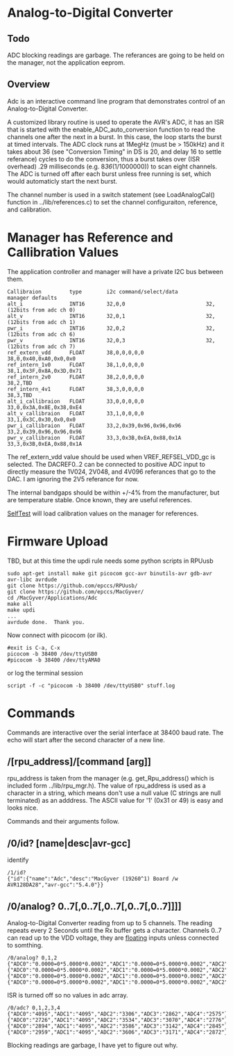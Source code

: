 # Analog-to-Digital Converter

## Todo

ADC blocking readings are garbage.
The referances are going to be held on the manager, not the application eeprom.

## Overview

Adc is an interactive command line program that demonstrates control of an Analog-to-Digital Converter. 

A customized library routine is used to operate the AVR's ADC, it has an ISR that is started with the enable_ADC_auto_conversion function to read the channels one after the next in a burst. In this case, the loop starts the burst at timed intervals. The ADC clock runs at 1MegHz (must be > 150kHz) and it takes about 36 (see "Conversion Timing" in DS is 20, and delay 16 to settle referance) cycles to do the conversion, thus a burst takes over (ISR overhead) .29 milliseconds (e.g. 8*36*(1/1000000)) to scan eight channels. The ADC is turned off after each burst unless free running is set, which would automaticly start the next burst.

The channel number is used in a switch statement (see LoadAnalogCal() function in ../lib/references.c) to set the channel configuraiton, reference, and calibration.


# Manager has Reference and Callibration Values

The application controller and manager will have a private I2C bus between them.

```
Callibraion         type        i2c command/select/data         manager defaults 
alt_i               INT16       32,0,0                          32,(12bits from adc ch 0)
alt_v               INT16       32,0,1                          32,(12bits from adc ch 1)
pwr_i               INT16       32,0,2                          32,(12bits from adc ch 6)
pwr_v               INT16       32,0,3                          32,(12bits from adc ch 7)
ref_extern_vdd      FLOAT       38,0,0,0,0,0                    38,0,0x40,0xA0,0x0,0x0
ref_intern_1v0      FLOAT       38,1,0,0,0,0                    38,1,0x3F,0x8A,0x3D,0x71
ref_intern_2v0      FLOAT       38,2,0,0,0,0                    38,2,TBD
ref_intern_4v1      FLOAT       38,3,0,0,0,0                    38,3,TBD
alt_i_callibraion   FLOAT       33,0,0,0,0,0                    33,0,0x3A,0x8E,0x38,0xE4
alt_v_callibraion   FLOAT       33,1,0,0,0,0                    33,1,0x3C,0x30,0x0,0x0
pwr_i_callibraion   FLOAT       33,2,0x39,0x96,0x96,0x96        33,2,0x39,0x96,0x96,0x96
pwr_v_callibraion   FLOAT       33,3,0x3B,0xEA,0x88,0x1A        33,3,0x3B,0xEA,0x88,0x1A
```

The ref_extern_vdd value should be used when VREF_REFSEL_VDD_gc is selected. The DACREF0..2 can be connected to positive ADC input to directly measure the 1V024, 2V048, and 4V096 referances that go to the DAC. I am ignoring the 2V5 referance for now.

The internal bandgaps should be within +/-4% from the manufacturer, but are temperature stable. Once known, they are useful references.

[SelfTest] will load calibration values on the manager for references.

[SelfTest]: https://github.com/epccs/MacGyver/tree/master/Applications/SelfTest

# Firmware Upload

TBD, but at this time the updi rule needs some python scripts in RPUusb

``` 
sudo apt-get install make git picocom gcc-avr binutils-avr gdb-avr avr-libc avrdude
git clone https://github.com/epccs/RPUusb/
git clone https://github.com/epccs/MacGyver/
cd /MacGyver/Applications/Adc
make all
make updi
...
avrdude done.  Thank you.
``` 

Now connect with picocom (or ilk).


``` 
#exit is C-a, C-x
picocom -b 38400 /dev/ttyUSB0
#picocom -b 38400 /dev/ttyAMA0
``` 

or log the terminal session

``` 
script -f -c "picocom -b 38400 /dev/ttyUSB0" stuff.log
``` 


# Commands

Commands are interactive over the serial interface at 38400 baud rate. The echo will start after the second character of a new line. 


## /\[rpu_address\]/\[command \[arg\]\]

rpu_address is taken from the manager (e.g. get_Rpu_address() which is included form ../lib/rpu_mgr.h). The value of rpu_address is used as a character in a string, which means don't use a null value (C strings are null terminated) as an adddress. The ASCII value for '1' (0x31 or 49) is easy and looks nice.

Commands and their arguments follow.


## /0/id? \[name|desc|avr-gcc\]

identify 

``` 
/1/id?
{"id":{"name":"Adc","desc":"MacGyver (19260^1) Board /w AVR128DA28","avr-gcc":"5.4.0"}}
```

##  /0/analog? 0..7\[,0..7\[,0..7\[,0..7\[,0..7\]\]\]\]    

Analog-to-Digital Converter reading from up to 5 channels. The reading repeats every 2 Seconds until the Rx buffer gets a character. Channels 0..7 can read up to the VDD voltage, they are [floating] inputs unless connected to somthing.

[floating]: https://learn.adafruit.com/circuit-playground-digital-input/floating-inputs

``` 
/0/analog? 0,1,2
{"ADC0":"0.0000=0*5.0000*0.0002","ADC1":"0.0000=0*5.0000*0.0002","ADC2":"0.0000=0*5.0000*0.0002"}
{"ADC0":"0.0000=0*5.0000*0.0002","ADC1":"0.0000=0*5.0000*0.0002","ADC2":"0.0000=0*5.0000*0.0002"}
{"ADC0":"0.0000=0*5.0000*0.0002","ADC1":"0.0000=0*5.0000*0.0002","ADC2":"0.0000=0*5.0000*0.0002"}
{"ADC0":"0.0000=0*5.0000*0.0002","ADC1":"0.0000=0*5.0000*0.0002","ADC2":"0.0000=0*5.0000*0.0002"}
```

ISR is turned off so no values in adc array. 

```
/0/adc? 0,1,2,3,4
{"ADC0":"4095","ADC1":"4095","ADC2":"3306","ADC3":"2862","ADC4":"2575"}
{"ADC0":"2726","ADC1":"4095","ADC2":"3534","ADC3":"3070","ADC4":"2776"}
{"ADC0":"2894","ADC1":"4095","ADC2":"3586","ADC3":"3142","ADC4":"2845"}
{"ADC0":"2959","ADC1":"4095","ADC2":"3606","ADC3":"3171","ADC4":"2872"}
```

Blocking readings are garbage, I have yet to figure out why.

